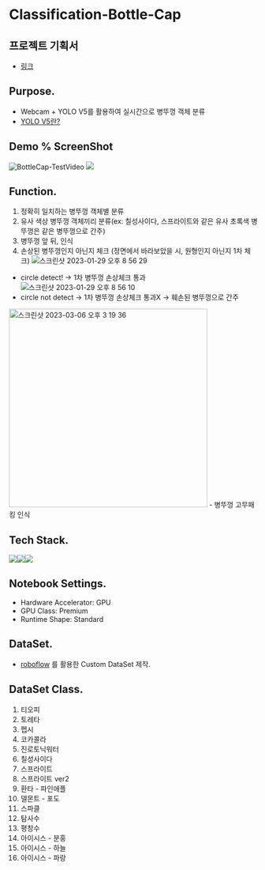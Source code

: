 # Classification-Bottle-Cap

## 프로젝트 기획서
- [링크](https://dent-pecorino-a20.notion.site/2023-a08520acad18455896ae7a6e6d740740)

## Purpose.
- Webcam + YOLO V5를 활용하여 실시간으로 병뚜껑 객체 분류
- [YOLO V5란?](https://github.com/ultralytics/yolov5)

## Demo % ScreenShot
![BottleCap-TestVideo](https://user-images.githubusercontent.com/82144756/210784153-5bae305b-3c95-4ad6-a46f-779488c598ac.gif)
![](https://velog.velcdn.com/images/cosmos/post/1c356421-6e8e-4d1b-9322-0abf69421a2f/image.png)

## Function.
1. 정확히 일치하는 병뚜껑 객체별 분류
2. 유사 색상 병뚜껑 객체끼리 분류(ex: 칠성사이다, 스프라이트와 같은 유사 초록색 병뚜껑은 같은 병뚜껑으로 간주)
3. 병뚜껑 앞 뒤, 인식
4. 손상된 병뚜껑인지 아닌지 체크 (정면에서 바라보았을 시, 원형인지 아닌지 1차 체크)
![스크린샷 2023-01-29 오후 8 56 29](https://user-images.githubusercontent.com/82144756/215324469-719c2fba-fd06-47ed-b1df-805543f7eeaf.png)
- circle detect! -> 1차 병뚜껑 손상체크  통과
![스크린샷 2023-01-29 오후 8 56 10](https://user-images.githubusercontent.com/82144756/215324472-fb6cea28-91d8-49f6-9917-f512d859bbbe.png)
- circle not detect -> 1차 병뚜껑 손상체크 통과X -> 훼손된 병뚜껑으로 간주
<img width="402" alt="스크린샷 2023-03-06 오후 3 19 36" src="https://user-images.githubusercontent.com/82144756/223050949-48815687-9f65-42b7-aebe-022efd96f798.png">
- 병뚜껑 고무패킹 인식

## Tech Stack.
<img src="https://img.shields.io/badge/Python 3.8-3776AB?style=for-the-badge&logo=Python&logoColor=white"><img src="https://img.shields.io/badge/opencv-5C3EE8?style=for-the-badge&logo=opencv&logoColor=black"><img src="https://img.shields.io/badge/YOLO V5-00FFFF?style=for-the-badge&logo=YOLO&logoColor=black">

## Notebook Settings.
- Hardware Accelerator: GPU
- GPU Class: Premium
- Runtime Shape: Standard

## DataSet.
- [roboflow](https://roboflow.com/) 를 활용한 Custom DataSet 제작.

## DataSet Class.
1. 티오피
2. 토레타
3. 펩시
4. 코카콜라
5. 진로토닉워터
6. 칠성사이다
7. 스프라이트
8. 스프라이트 ver2
9. 환타 - 파인애플
10. 델몬트 - 포도
11. 스파클
12. 탐사수
13. 평창수
14. 아이시스 - 분홍
15. 아이시스 - 하늘
16. 아이시스 - 파랑